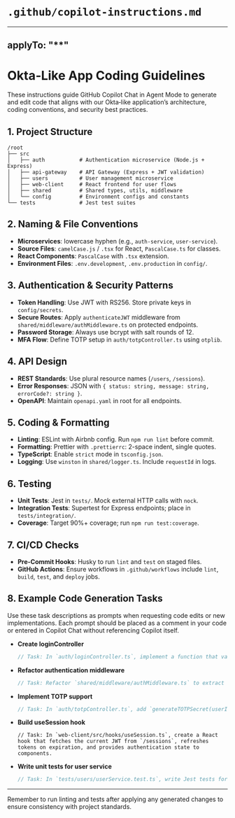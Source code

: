 # `.github/copilot-instructions.md`

---

## applyTo: "\*\*"

# Okta‑Like App Coding Guidelines

These instructions guide GitHub Copilot Chat in Agent Mode to generate and edit code that aligns with our Okta‑like application’s architecture, coding conventions, and security best practices.

## 1. Project Structure

```
/root
├── src
│   ├── auth           # Authentication microservice (Node.js + Express)
│   ├── api-gateway    # API Gateway (Express + JWT validation)
│   ├── users          # User management microservice
│   ├── web-client     # React frontend for user flows
│   ├── shared         # Shared types, utils, middleware
│   └── config         # Environment configs and constants
└── tests              # Jest test suites
```

## 2. Naming & File Conventions

* **Microservices**: lowercase hyphen (e.g., `auth-service`, `user-service`).
* **Source Files**: `camelCase.js` / `.tsx` for React, `PascalCase.ts` for classes.
* **React Components**: `PascalCase` with `.tsx` extension.
* **Environment Files**: `.env.development`, `.env.production` in `config/`.

## 3. Authentication & Security Patterns

* **Token Handling**: Use JWT with RS256. Store private keys in `config/secrets`.
* **Secure Routes**: Apply `authenticateJWT` middleware from `shared/middleware/authMiddleware.ts` on protected endpoints.
* **Password Storage**: Always use bcrypt with salt rounds of 12.
* **MFA Flow**: Define TOTP setup in `auth/totpController.ts` using `otplib`.

## 4. API Design

* **REST Standards**: Use plural resource names (`/users`, `/sessions`).
* **Error Responses**: JSON with `{ status: string, message: string, errorCode?: string }`.
* **OpenAPI**: Maintain `openapi.yaml` in root for all endpoints.

## 5. Coding & Formatting

* **Linting**: ESLint with Airbnb config. Run `npm run lint` before commit.
* **Formatting**: Prettier with `.prettierrc`: 2-space indent, single quotes.
* **TypeScript**: Enable `strict` mode in `tsconfig.json`.
* **Logging**: Use `winston` in `shared/logger.ts`. Include `requestId` in logs.

## 6. Testing

* **Unit Tests**: Jest in `tests/`. Mock external HTTP calls with `nock`.
* **Integration Tests**: Supertest for Express endpoints; place in `tests/integration/`.
* **Coverage**: Target 90%+ coverage; run `npm run test:coverage`.

## 7. CI/CD Checks

* **Pre-Commit Hooks**: Husky to run `lint` and `test` on staged files.
* **GitHub Actions**: Ensure workflows in `.github/workflows` include `lint`, `build`, `test`, and `deploy` jobs.

## 8. Example Code Generation Tasks

Use these task descriptions as prompts when requesting code edits or new implementations. Each prompt should be placed as a comment in your code or entered in Copilot Chat without referencing Copilot itself.

* **Create loginController**

  ```js
  // Task: In `auth/loginController.ts`, implement a function that validates user credentials, issues an RS256 JWT, and logs audit details using winston.
  ```

* **Refactor authentication middleware**

  ```js
  // Task: Refactor `shared/middleware/authMiddleware.ts` to extract token extraction into `getToken(req)` and improve error handling for missing or invalid tokens.
  ```

* **Implement TOTP support**

  ```ts
  // Task: In `auth/totpController.ts`, add `generateTOTPSecret(userId)` and `verifyTOTPCode(userId, code)` functions using otplib, storing secrets securely in Redis.
  ```

* **Build useSession hook**

  ```tsx
  // Task: In `web-client/src/hooks/useSession.ts`, create a React hook that fetches the current JWT from `/sessions`, refreshes tokens on expiration, and provides authentication state to components.
  ```

* **Write unit tests for user service**

  ```ts
  // Task: In `tests/users/userService.test.ts`, write Jest tests for `createUser`, `getUserById`, and `deleteUser`, mocking database calls with jest.fn().
  ```

---

Remember to run linting and tests after applying any generated changes to ensure consistency with project standards.
